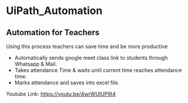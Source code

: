 # UiPath_Automation

## Automation for Teachers

Using this process teachers can save time and be more productive

+ Automatically sends google meet class link to students through Whatsapp & Mail.
+ Takes attendance Time & waits until current time reaches attendance time.
+ Marks attendance and saves into excel file.

Youtube Link: https://youtu.be/4wrWUIUP9I4
